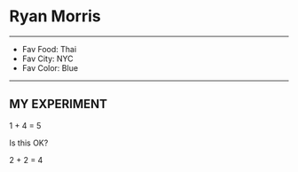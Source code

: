 # Ryan Morris

----

* Fav Food: Thai
* Fav City: NYC
* Fav Color: Blue

---

## MY EXPERIMENT

1 + 4 = 5

Is this OK?

2 + 2 = 4